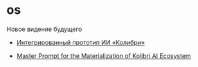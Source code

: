 # os

Новое видение будущего

- [Интегрированный прототип ИИ «Колибри»](docs/kolibri_integrated_prototype.md)

- [Master Prompt for the Materialization of Kolibri AI Ecosystem](docs/master_prompt.md)

